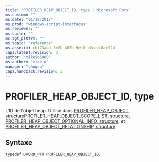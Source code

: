```yaml
---
title: "PROFILER_HEAP_OBJECT_ID, type | Microsoft Docs"
ms.custom: ""
ms.date: "01/18/2017"
ms.prod: "windows-script-interfaces"
ms.reviewer: ""
ms.suite: ""
ms.tgt_pltfrm: ""
ms.topic: "reference"
ms.assetid: cbf73abd-3e2b-487b-9ef8-e2cecf8ac92d
caps.latest.revision: 3
author: "mikejo5000"
ms.author: "mikejo"
manager: "ghogen"
caps.handback.revision: 3
---
```

# PROFILER_HEAP_OBJECT_ID, type
L'ID de l'objet heap.  Utilisé dans [PROFILER\_HEAP\_OBJECT, structure](../../winscript/reference/profiler-heap-object-structure.md)[PROFILER\_HEAP\_OBJECT\_SCOPE\_LIST, structure](../../winscript/reference/profiler-heap-object-scope-list-structure.md), [PROFILER\_HEAP\_OBJECT\_OPTIONAL\_INFO, structure](../../winscript/reference/profiler-heap-object-optional-info-structure.md), et [PROFILER\_HEAP\_OBJECT\_RELATIONSHIP, structure](../../winscript/reference/profiler-heap-object-relationship-structure.md).  
  
## Syntaxe  
  
```  
typedef DWORD_PTR PROFILER_HEAP_OBJECT_ID;  
```